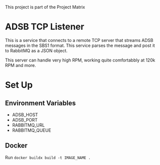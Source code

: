 This project is part of the Project Matrix
# ADSB TCP Listener

This is a service that connects to a remote TCP server that streams ADSB messages in the SBS1 format.
This service parses the message and post it to RabbitMQ as a JSON object. 

This server can handle very high RPM, working quite comfortabbly at 120k RPM and more.

# Set Up

## Environment Variables
 - ADSB_HOST
 - ADSB_PORT
 - RABBITMQ_URL
 - RABBITMQ_QUEUE

 ## Docker
 Run `docker buildx build -t IMAGE_NAME .`

